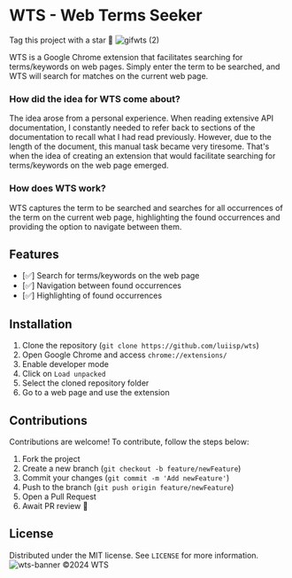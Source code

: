 # WTS - Web Terms Seeker

Tag this project with a star 🌟
![gifwts (2)](https://github.com/luiisp/wts/assets/115284250/46d9be9a-dfa8-49f0-8bbc-e57b8a978897)

WTS is a Google Chrome extension that facilitates searching for terms/keywords on web pages. Simply enter the term to be searched, and WTS will search for matches on the current web page.

### How did the idea for WTS come about?
The idea arose from a personal experience. When reading extensive API documentation, I constantly needed to refer back to sections of the documentation to recall what I had read previously. However, due to the length of the document, this manual task became very tiresome. That's when the idea of ​​creating an extension that would facilitate searching for terms/keywords on the web page emerged.

### How does WTS work?
WTS captures the term to be searched and searches for all occurrences of the term on the current web page, highlighting the found occurrences and providing the option to navigate between them.

## Features
- [✅] Search for terms/keywords on the web page
- [✅] Navigation between found occurrences
- [✅] Highlighting of found occurrences

## Installation
1. Clone the repository (`git clone https://github.com/luiisp/wts`)
2. Open Google Chrome and access `chrome://extensions/`
3. Enable developer mode
4. Click on `Load unpacked`
5. Select the cloned repository folder
6. Go to a web page and use the extension

## Contributions
Contributions are welcome! To contribute, follow the steps below:
1. Fork the project
2. Create a new branch (`git checkout -b feature/newFeature`)
3. Commit your changes (`git commit -m 'Add newFeature'`)
4. Push to the branch (`git push origin feature/newFeature`)
5. Open a Pull Request
6. Await PR review 🚀

## License
Distributed under the MIT license. See `LICENSE` for more information.
![wts-banner](https://github.com/luiisp/wts/assets/115284250/700f950f-3375-4197-957e-d55d72d7620f)
©2024 WTS

